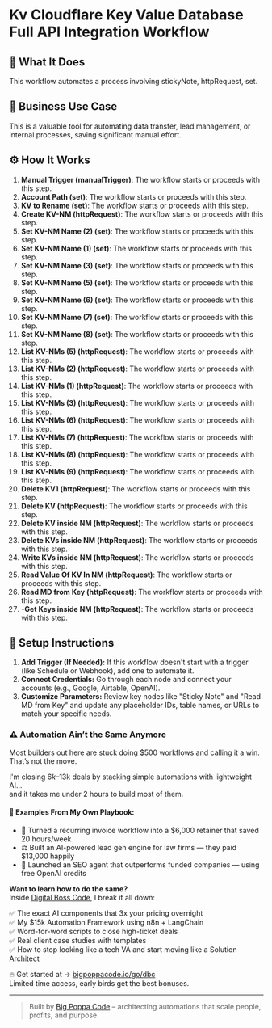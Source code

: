 # Kv Cloudflare Key Value Database Full API Integration Workflow

## 🚀 What It Does
This workflow automates a process involving stickyNote, httpRequest, set.

## 💼 Business Use Case
This is a valuable tool for automating data transfer, lead management, or internal processes, saving significant manual effort.

## ⚙️ How It Works
1. **Manual Trigger (manualTrigger)**: The workflow starts or proceeds with this step.
2. **Account Path (set)**: The workflow starts or proceeds with this step.
3. **KV to Rename (set)**: The workflow starts or proceeds with this step.
4. **Create KV-NM (httpRequest)**: The workflow starts or proceeds with this step.
5. **Set KV-NM Name (2) (set)**: The workflow starts or proceeds with this step.
6. **Set KV-NM Name (1) (set)**: The workflow starts or proceeds with this step.
7. **Set KV-NM Name (3) (set)**: The workflow starts or proceeds with this step.
8. **Set KV-NM Name (5) (set)**: The workflow starts or proceeds with this step.
9. **Set KV-NM Name (6) (set)**: The workflow starts or proceeds with this step.
10. **Set KV-NM Name (7) (set)**: The workflow starts or proceeds with this step.
11. **Set KV-NM Name (8) (set)**: The workflow starts or proceeds with this step.
12. **List KV-NMs (5) (httpRequest)**: The workflow starts or proceeds with this step.
13. **List KV-NMs (2) (httpRequest)**: The workflow starts or proceeds with this step.
14. **List KV-NMs (1) (httpRequest)**: The workflow starts or proceeds with this step.
15. **List KV-NMs (3) (httpRequest)**: The workflow starts or proceeds with this step.
16. **List KV-NMs (6) (httpRequest)**: The workflow starts or proceeds with this step.
17. **List KV-NMs (7) (httpRequest)**: The workflow starts or proceeds with this step.
18. **List KV-NMs (8) (httpRequest)**: The workflow starts or proceeds with this step.
19. **List KV-NMs (9) (httpRequest)**: The workflow starts or proceeds with this step.
20. **Delete KV1 (httpRequest)**: The workflow starts or proceeds with this step.
21. **Delete KV (httpRequest)**: The workflow starts or proceeds with this step.
22. **Delete KV inside NM (httpRequest)**: The workflow starts or proceeds with this step.
23. **Delete KVs inside NM (httpRequest)**: The workflow starts or proceeds with this step.
24. **Write KVs inside NM (httpRequest)**: The workflow starts or proceeds with this step.
25. **Read Value Of KV In NM (httpRequest)**: The workflow starts or proceeds with this step.
26. **Read MD from Key (httpRequest)**: The workflow starts or proceeds with this step.
27. **-Get Keys inside NM (httpRequest)**: The workflow starts or proceeds with this step.

## 🔧 Setup Instructions
1. **Add Trigger (If Needed):** If this workflow doesn't start with a trigger (like Schedule or Webhook), add one to automate it.
2. **Connect Credentials:** Go through each node and connect your accounts (e.g., Google, Airtable, OpenAI).
3. **Customize Parameters:** Review key nodes like "Sticky Note" and "Read MD from Key" and update any placeholder IDs, table names, or URLs to match your specific needs.

### ⚠️ Automation Ain’t the Same Anymore

Most builders out here are stuck doing $500 workflows and calling it a win.  
That’s not the move.  

I'm closing $6k–$13k deals by stacking simple automations with lightweight AI...  
and it takes me under 2 hours to build most of them.

#### 🧠 Examples From My Own Playbook:
- 🔁 Turned a recurring invoice workflow into a $6,000 retainer that saved 20 hours/week  
- ⚖️ Built an AI-powered lead gen engine for law firms — they paid $13,000 happily  
- 🚀 Launched an SEO agent that outperforms funded companies — using free OpenAI credits  

**Want to learn how to do the same?**  
Inside [Digital Boss Code](https://bigpoppacode.io/go/dbc), I break it all down:

✅ The exact AI components that 3x your pricing overnight  
✅ My $15k Automation Framework using n8n + LangChain  
✅ Word-for-word scripts to close high-ticket deals  
✅ Real client case studies with templates  
✅ How to stop looking like a tech VA and start moving like a Solution Architect  

🔥 Get started at → [bigpoppacode.io/go/dbc](https://bigpoppacode.io/go/dbc)  
Limited time access, early birds get the best bonuses.

---

> Built by [Big Poppa Code](https://bigpoppacode.io) – architecting automations that scale people, profits, and purpose.
